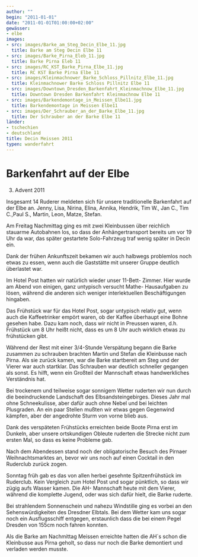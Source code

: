 ```yaml
---
author: ""
begin: "2011-01-01"
date: "2011-01-01T01:00:00+02:00"
gewässer:
- elbe
images:
- src: images/Barke_am_Steg_Decin_Elbe_11.jpg
  title: Barke am Steg Decin Elbe 11
- src: images/Barke_Pirna_Eleb_11.jpg
  title: Barke Pirna Eleb 11
- src: images/RC_KST_Barke_Pirna_Elbe_11.jpg
  title: RC KST Barke Pirna Elbe 11
- src: images/Kleinmachnower_Barke_Schloss_Pillnitz_Elbe_11.jpg
  title: Kleinmachnower Barke Schloss Pillnitz Elbe 11
- src: images/Downtown_Dresden_Barkenfahrt_Kleinmachnow_Elbe_11.jpg
  title: Downtown Dresden Barkenfahrt Kleinmachnow Elbe 11
- src: images/Barkendemontage_in_Meissen_Elbe11.jpg
  title: Barkendemontage in Meissen Elbe11
- src: images/Der_Schrauber_an_der_Barke_Elbe_11.jpg
  title: Der Schrauber an der Barke Elbe 11
länder: 
- tschechien
- deutschland
title: Decin Meissen 2011
typen: wanderfahrt
---
```



# Barkenfahrt auf der Elbe


3. Advent 2011

Insgesamt 14 Ruderer meldeten sich für unsere traditionelle Barkenfahrt auf der Elbe an. Jenny, Lisa, Nirina, Elina, Annika, Hendrik, Tim W., Jan C., Tim C.,Paul S., Martin, Leon, Matze, Stefan.

Am Freitag Nachmittag ging es mit zwei Kleinbussen über reichlich stauarme Autobahnen los, so dass der Anhängertransport bereits um vor 19 Uhr da war, das später gestartete Solo-Fahrzeug traf wenig später in Decin ein.

Dank der frühen Ankunftszeit bekamen wir auch halbwegs problemlos noch etwas zu essen, wenn auch die Gaststätte mit unserer Gruppe deutlich überlastet war.

Im Hotel Post hatten wir natürlich wieder unser 11-Bett- Zimmer. Hier wurde am Abend von einigen, ganz untypisch versucht Mathe- Hausaufgaben zu lösen, während die anderen sich weniger interlektuellen Beschäftigungen hingaben.

Das Frühstück war für das Hotel Post, sogar untypisch relativ gut, wenn auch die Kaffeetrinker empört waren, ob der Kaffee überhaupt eine Bohne gesehen habe. Dazu kam noch, dass wir nicht in Preussen waren, d.h. Frühstück um 8 Uhr heißt nicht, dass es um 8 Uhr auch wirklich etwas zu frühstücken gibt.

Während der Rest mit einer 3/4-Stunde Verspätung begann die Barke zusammen zu schrauben brachten Martin und Stefan die Kleinbusse nach Pirna. Als sie zurück kamen, war die Barke startbereit am Steg und der Vierer war auch startklar. Das Schrauben war deutlich schneller gegangen als sonst. Es hilft, wenn ein Großteil der Mannschaft etwas handwerkliches Verständnis hat.

Bei trockenem und teilweise sogar sonnigem Wetter ruderten wir nun durch die beeindruckende Landschaft des Elbsandsteingebirges. Dieses Jahr mal ohne Schneekulisse, aber dafür auch ohne Nebel und bei leichten Plusgraden. An ein paar Stellen mußten wir etwas gegen Gegenwind kämpfen, aber der angedrohte Sturm von vorne blieb aus.

Dank des verspäteten Frühstücks erreichten beide Boote Pirna erst im Dunkeln, aber unsere ortskundigen Obleute ruderten die Strecke nicht zum ersten Mal, so dass es keine Probleme gab.

Nach dem Abendessen stand noch der obligatorische Besuch des Pirnaer Weihnachtsmarktes an, bevor wir uns noch auf einen Cocktail in den Ruderclub zurück zogen.

Sonntag früh gab es das von allen herbei gesehnte Spitzenfrühstück im Ruderclub. Kein Vergleich zum Hotel Post und sogar pünktlich, so dass wir zügig aufs Wasser kamen. Die AH- Mannschaft heute mit dem Vierer, während die komplette Jugend, oder was sich dafür hielt, die Barke ruderte.

Bei strahlendem Sonnenschein und nahezu Windstille ging es vorbei an den Sehenswürdigkeiten des Dresdner Elbtals. Bei dem Wetter kam uns sogar noch ein Ausflugsschiff entgegen, erstaunlich dass die bei einem Pegel Dresden von 155cm noch fahren konnten.

Als die Barke am Nachmittag Meissen erreichte hatten die AH´s schon die Kleinbusse aus Pirna geholt, so dass nur noch die Barke demontiert und verladen werden musste.
